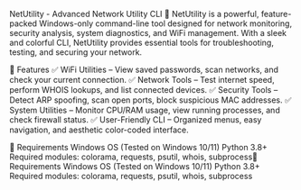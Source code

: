 NetUtility - Advanced Network Utility CLI 🚀
NetUtility is a powerful, feature-packed Windows-only command-line tool designed for network monitoring, security analysis, system diagnostics, and WiFi management. With a sleek and colorful CLI, NetUtility provides essential tools for troubleshooting, testing, and securing your network.

🔹 Features
✅ WiFi Utilities – View saved passwords, scan networks, and check your current connection.
✅ Network Tools – Test internet speed, perform WHOIS lookups, and list connected devices.
✅ Security Tools – Detect ARP spoofing, scan open ports, block suspicious MAC addresses.
✅ System Utilities – Monitor CPU/RAM usage, view running processes, and check firewall status.
✅ User-Friendly CLI – Organized menus, easy navigation, and aesthetic color-coded interface.


🔹 Requirements
Windows OS (Tested on Windows 10/11)
Python 3.8+
Required modules: colorama, requests, psutil, whois, subprocess🔹 Requirements
Windows OS (Tested on Windows 10/11)
Python 3.8+
Required modules: colorama, requests, psutil, whois, subprocess
